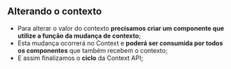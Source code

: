 ## Alterando o contexto

- Para alterar o valor do contexto **precisamos criar um componente que utilize a função da mudança de contexto**;
- Esta mudança ocorrerá no Context e **poderá ser consumida por todos os componentes** que também recebem o contexto;
- E assim finalizamos o **ciclo** da Context API;